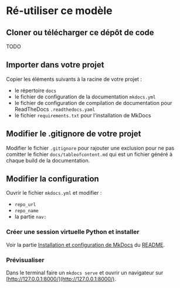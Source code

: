 # Ré-utiliser ce modèle

## Cloner ou télécharger ce dépôt de code

TODO

## Importer dans votre projet

Copier les éléments suivants à la racine de votre projet :

- le répertoire `docs`
- le fichier de configuration de la documentation `mkdocs.yml`
- le fichier de configuration de compilation de documentation pour ReadTheDocs `.readthedocs.yaml`
- le fichier `requirements.txt` pour l'installation de MkDocs


## Modifier le .gitignore de votre projet

Modifier le fichier `.gitignore` pour rajouter une exclusion pour ne pas comitter le fichier `docs/tableofcontent.md` qui est un fichier généré à chaque build de la documentation.


## Modifier la configuration

Ouvrir le fichier `mkdocs.yml` et modifier :

- `repo_url`
- `repo_name`
- la partie `nav:`

### Créer une session virtuelle Python et installer

Voir la partie [Installation et configuration de MkDocs](https://github.com/georchestra/georchestra_documentation#installation-et-configuration-de-mkdocs) du [README](https://github.com/georchestra/georchestra_documentation#readme).


### Prévisualiser

Dans le terminal faire un  `mkdocs serve` et ouvrir un navigateur sur [http://127.0.0.1:8000/](http://127.0.0.1:8000/).

